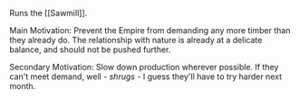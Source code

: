 Runs the [[Sawmill]].

Main Motivation: Prevent the Empire from demanding any more timber than they already do. The relationship with nature is already at a delicate balance, and should not be pushed further.

Secondary Motivation: Slow down production wherever possible. If they can't meet demand, well - *shrugs* - I guess they'll have to try harder next month.